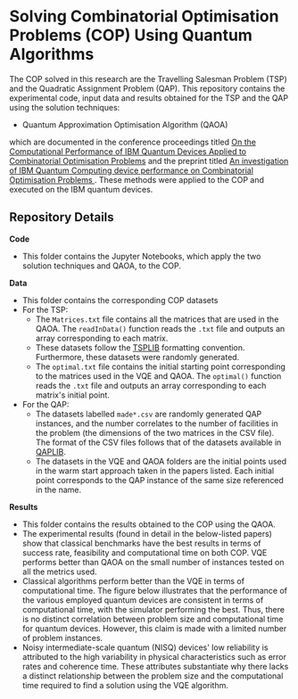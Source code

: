# Solving Combinatorial Optimisation Problems (COP) Using Quantum Algorithms 

The COP solved in this research are the Travelling Salesman Problem (TSP) and the Quadratic Assignment Problem (QAP). This repository contains the experimental code, input data and results obtained for the TSP and the QAP using the solution techniques:
- Quantum Approximation Optimisation Algorithm (QAOA)

which are documented in the conference proceedings titled [On the Computational Performance of IBM Quantum Devices Applied to Combinatorial Optimisation Problems](https://ieeexplore.ieee.org/abstract/document/9311605) and the preprint titled [An investigation of IBM Quantum Computing device performance on Combinatorial Optimisation Problems
](https://arxiv.org/abs/2107.03638).
These methods were applied to the COP and executed on the IBM quantum devices. 

## Repository Details
**Code**
- This folder contains the Jupyter Notebooks, which apply the two solution techniques  and QAOA, to the COP.

**Data**
- This folder contains the corresponding COP datasets
- For the TSP: 
    - The `Matrices.txt` file contains all the matrices that are used in the QAOA. The `readInData()` function reads the `.txt` file and outputs an array corresponding to each matrix.  
    - These datasets follow the [TSPLIB](http://elib.zib.de/pub/mp-testdata/tsp/tsplib/tsp/index.html) formatting convention. Furthermore, these datasets were randomly generated.
    - The `optimal.txt` file contains the initial starting point corresponding to the matrices used in the VQE and QAOA. The `optimal()` function reads the `.txt` file and outputs an array corresponding to each matrix's initial point. 
- For the QAP:
    - The datasets labelled `made*.csv` are randomly generated QAP instances, and the number correlates to the number of facilities in the problem (the dimensions of the two matrices in the CSV file). The format of the CSV files follows that of the datasets available in [QAPLIB](https://www.opt.math.tugraz.at/qaplib/).
    - The datasets in the VQE and QAOA folders are the initial points used in the warm start approach taken in the papers listed. Each initial point corresponds to the QAP instance of the same size referenced in the name.

**Results**
- This folder contains the results obtained to the COP using the QAOA. 
- The experimental results (found in detail in the below-listed papers) show that classical benchmarks have the best results in terms of success rate, feasibility and computational time on both COP. VQE performs better than QAOA on the small number of instances tested on all the metrics used.
- Classical algorithms perform better than the VQE in terms of computational time. The figure below illustrates that the performance of the various employed quantum devices are consistent in terms of computational time, with the simulator performing the best. Thus, there is no distinct correlation between problem size and computational time for quantum devices. However, this claim is made with a limited number of problem instances.
- Noisy intermediate-scale quantum (NISQ) devices' low reliability is attributed to the high variability in physical characteristics such as error rates and coherence time. These attributes substantiate why there lacks a distinct relationship between the problem size and the computational time required to find a solution using the VQE algorithm.


